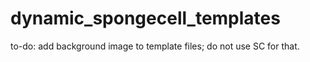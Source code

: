 # dynamic_spongecell_templates

to-do:
add background image to template files; do not use SC for that. 
